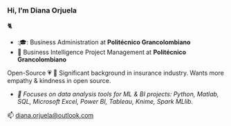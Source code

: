 ### Hi, I’m Diana Orjuela
:cat2:

- :🎓: Business Administration at **Politécnico Grancolombiano**
- :gem: Business Intelligence Project Management at **Politécnico Grancolombiano**

Open-Source :heartpulse: 
💼 Significant background in insurance industry. 
Wants more empathy & kindness in open source. 
- *:dart: Focuses on data analysis tools for ML & BI projects: Python, Matlab, SQL, Microsoft Excel, Power BI, Tableau, Knime, Spark MLlib.*

📫 diana.orjuela@outlook.com
<!--
**DIANA-7/DIANA-7** is a ✨ _special_ ✨ repository because its `README.md` (this file) appears on your GitHub profile.

Here are some ideas to get you started:

- 🔭 I’m currently working on ...
- 🌱 I’m currently learning ...
- 👯 I’m looking to collaborate on ...
- 🤔 I’m looking for help with ...
- 💬 Ask me about ...
- 📫 How to reach me: ...
- 😄 Pronouns: ...
- ⚡ Fun fact: ...
-->
